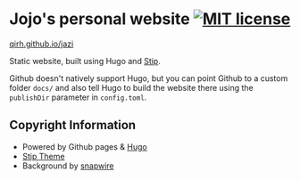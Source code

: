# Jojo's personal website [![MIT license](https://img.shields.io/badge/license-MIT-lightgrey.svg)](https://raw.githubusercontent.com/qirh/jazi/master/LICENSE)

[qirh.github.io/jazi](https://qirh.github.io/jazi)

Static website, built using Hugo and [Stip](https://themes.gohugo.io/stip-hugo).

Github doesn't natively support Hugo, but you can point Github to a custom folder `docs/` and also tell Hugo to build the website there using the `publishDir` parameter in `config.toml`.

## Copyright Information
  * Powered by Github pages & [Hugo](https://github.com/gohugoio/hugo)
  * [Stip Theme](https://themes.gohugo.io/stip-hugo/)
  * Background by [snapwire](pexels.com/@snapwire)
